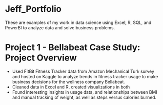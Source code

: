 # Jeff_Portfolio
These are examples of my work in data science using Excel, R, SQL, and PowerBI to analyze data and solve business problems.

# Project 1 - Bellabeat Case Study: Project Overview
* Used FitBit Fitness Tracker data from Amazon Mechanical Turk survey and hosted on Kaggle to analyze trends in fitness tracker usage to make business decisions for the wellness company Bellabeat.
* Cleaned data in Excel and R, created visualizations in both
* Found interesting insights in usage data, and relationships between BMI and manual tracking of weight, as well as steps versus calories burned. 
